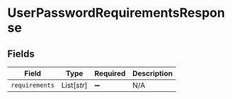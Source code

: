 # UserPasswordRequirementsResponse


## Fields

| Field              | Type               | Required           | Description        |
| ------------------ | ------------------ | ------------------ | ------------------ |
| `requirements`     | List[*str*]        | :heavy_minus_sign: | N/A                |